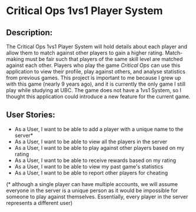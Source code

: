 # Critical Ops 1vs1 Player System

## Description:

The Critical Ops 1vs1 Player System will hold details about each player
and allow them to match against other players to gain a higher rating.
Match-making must be fair such that players of the same skill level are
matched against each other. Players who play the game *Critical Ops* 
can use this application to view their profile, play against others, 
and analyse statistics from previous games. This project is important to
me because I grew up with this game (nearly 9 years ago), and it is 
currently the only game I  still play while studying at UBC. The game 
does not have a 1vs1 System, so I thought this application could introduce
a new feature for the current game.

## User Stories:

- As a User, I want to be able to add a player with a unique name to the server* 
- As a User, I want to be able to view all the players in the server
- As a User, I want to be able to play against other players based on my rating
- As a User, I want to be able to receive rewards based on my rating
- As a User, I want to be able to view my past game's statistics
- As a User, I want to be able to report other players for cheating

(* although a single player can have multiple accounts, we will assume 
everyone in the server is a unique person as it would be impossible for 
someone to play against themselves. Essentially, every player in the server
represents a different user)
